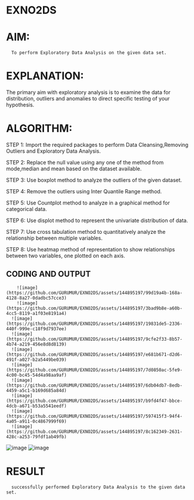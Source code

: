 # EXNO2DS
# AIM:
      To perform Exploratory Data Analysis on the given data set.
      
# EXPLANATION:
  The primary aim with exploratory analysis is to examine the data for distribution, outliers and anomalies to direct specific testing of your hypothesis.
  
# ALGORITHM:
STEP 1: Import the required packages to perform Data Cleansing,Removing Outliers and Exploratory Data Analysis.

STEP 2: Replace the null value using any one of the method from mode,median and mean based on the dataset available.

STEP 3: Use boxplot method to analyze the outliers of the given dataset.

STEP 4: Remove the outliers using Inter Quantile Range method.

STEP 5: Use Countplot method to analyze in a graphical method for categorical data.

STEP 6: Use displot method to represent the univariate distribution of data.

STEP 7: Use cross tabulation method to quantitatively analyze the relationship between multiple variables.

STEP 8: Use heatmap method of representation to show relationships between two variables, one plotted on each axis.

## CODING AND OUTPUT
        ![image](https://github.com/GURUMUR/EXNO2DS/assets/144895197/99d19a4b-168a-4128-8a27-0dadbc57cce3)
        ![image](https://github.com/GURUMUR/EXNO2DS/assets/144895197/3bad9b8e-a60b-4cc5-8119-a1f03e8191a4)
      ![image](https://github.com/GURUMUR/EXNO2DS/assets/144895197/19831de5-2336-440f-999e-c18f9d7937ee)
      ![image](https://github.com/GURUMUR/EXNO2DS/assets/144895197/9cfe2f33-8b57-4b74-a219-456e8d8d8139)
      ![image](https://github.com/GURUMUR/EXNO2DS/assets/144895197/e681b671-d2d6-491f-a027-b2a5449be039)
      ![image](https://github.com/GURUMUR/EXNO2DS/assets/144895197/7d0850ac-5fe9-4c00-bc45-54d4a98aa9af)
      ![image](https://github.com/GURUMUR/EXNO2DS/assets/144895197/6db04db7-8edb-4459-a5c1-b169d685a84d)
      ![image](https://github.com/GURUMUR/EXNO2DS/assets/144895197/b9fd4f47-bbce-4dcb-a671-b53a5541eedf)
      ![image](https://github.com/GURUMUR/EXNO2DS/assets/144895197/597415f3-94f4-4a05-a911-0c4867999f69)
      ![image](https://github.com/GURUMUR/EXNO2DS/assets/144895197/8c162349-2631-428c-a253-79fdf1ab49fb)
![image](https://github.com/GURUMUR/EXNO2DS/assets/144895197/ee3469f5-c0a3-431e-9888-09f156692e44)
![image](https://github.com/GURUMUR/EXNO2DS/assets/144895197/b1820bb0-ed9e-4f4d-8f03-2f414bf0cb5c)

# RESULT
      successfully performed Exploratory Data Analysis to the given data set.  

